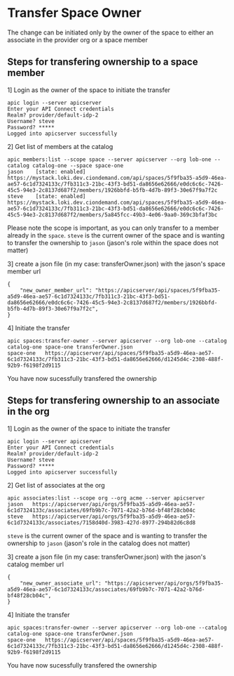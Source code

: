 # Transfer Space Owner
The change can be initiated only by the owner of the space to either an associate in the provider org or a space member

## Steps for transfering ownership to a space member

1] Login as the owner of the space to initiate the transfer

```
apic login --server apicserver
Enter your API Connect credentials
Realm? provider/default-idp-2
Username? steve
Password? *****
Logged into apicserver successfully
``` 

2] Get list of members at the catalog
```
apic members:list --scope space --server apicserver --org lob-one --catalog catalog-one --space space-one
jason    [state: enabled]   https://mystack.loki.dev.ciondemand.com/api/spaces/5f9fba35-a5d9-46ea-ae57-6c1d7324133c/7fb311c3-21bc-43f3-bd51-da8656e62666/e0dc6c6c-7426-45c5-94e3-2c8137d687f2/members/1926bbfd-b5fb-4d7b-89f3-30e67f9a7f2c   
steve    [state: enabled]   https://mystack.loki.dev.ciondemand.com/api/spaces/5f9fba35-a5d9-46ea-ae57-6c1d7324133c/7fb311c3-21bc-43f3-bd51-da8656e62666/e0dc6c6c-7426-45c5-94e3-2c8137d687f2/members/5a845fcc-49b3-4e06-9aa0-369c3bfaf3bc
```  

Please note the scope is important, as you can only transfer to a member already in the `space`. `steve` is the current owner of the space and is wanting to transfer the ownership to `jason` (jason's role within the space does not matter)  

3] create a json file (in my case: transferOwner.json) with the jason's space member url
```
{
    "new_owner_member_url": "https://apicserver/api/spaces/5f9fba35-a5d9-46ea-ae57-6c1d7324133c/7fb311c3-21bc-43f3-bd51-da8656e62666/e0dc6c6c-7426-45c5-94e3-2c8137d687f2/members/1926bbfd-b5fb-4d7b-89f3-30e67f9a7f2c",
}
```  

4] Initiate the transfer
```
apic spaces:transfer-owner --server apicserver --org lob-one --catalog catalog-one space-one transferOwner.json
space-one   https://apicserver/api/spaces/5f9fba35-a5d9-46ea-ae57-6c1d7324133c/7fb311c3-21bc-43f3-bd51-da8656e62666/d1245d4c-2308-488f-92b9-f6198f2d9115
```  

You have now sucessfully transfered the ownership

## Steps for transfering ownership to an associate in the org

1] Login as the owner of the space to initiate the transfer

```
apic login --server apicserver
Enter your API Connect credentials
Realm? provider/default-idp-2
Username? steve
Password? *****
Logged into apicserver successfully
``` 

2] Get list of associates at the org
```
apic associates:list --scope org --org acme --server apicserver
jason   https://apicserver/api/orgs/5f9fba35-a5d9-46ea-ae57-6c1d7324133c/associates/69fb9b7c-7071-42a2-b76d-bf48f28cb04c   
steve   https://apicserver/api/orgs/5f9fba35-a5d9-46ea-ae57-6c1d7324133c/associates/7158d40d-3983-427d-8977-294b82d6c8d8
```  

`steve` is the current owner of the space and is wanting to transfer the ownership to `jason` (jason's role in the catalog does not matter)  

3] create a json file (in my case: transferOwner.json) with the jason's catalog member url
```
{
    "new_owner_associate_url": "https://apicserver/api/orgs/5f9fba35-a5d9-46ea-ae57-6c1d7324133c/associates/69fb9b7c-7071-42a2-b76d-bf48f28cb04c",
}
```  

4] Initiate the transfer
```
apic spaces:transfer-owner --server apicserver --org lob-one --catalog catalog-one space-one transferOwner.json
space-one   https://apicserver/api/spaces/5f9fba35-a5d9-46ea-ae57-6c1d7324133c/7fb311c3-21bc-43f3-bd51-da8656e62666/d1245d4c-2308-488f-92b9-f6198f2d9115
```  

You have now sucessfully transfered the ownership
